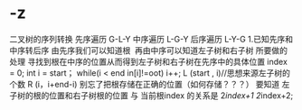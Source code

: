 # -z
二叉树的序列转换
先序遍历 G-L-Y
中序遍历 L-G-Y
后序遍历 L-Y-G
1.已知先序和中序转后序
由先序我们可以知道根  再由中序可以知道左子树和右子树
所要做的处理
寻找到根在中序的位置从而得到左子树和右子树在先序中的具体位置
index = 0;
int i = start；
while(i < end in[i]!=oot) i++;
L (start , i)//思想来源左子树的个数
R (i，i+end-i)
别忘了把根存储在正确的位置（如何存储？？？）
要知道 左子树的根的位置和右子树根的位置 与 当前根index 的关系是 2*index+1 2*index+2;
